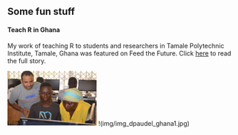 ## Some fun stuff

#### Teach R in Ghana


My work of teaching R to students and researchers in Tamale Polytechnic Institute, Tamale, Ghana was featured on Feed the Future. Click [here](https://horticulture.ucdavis.edu/blog/students-help-students-learn-state-art-science) to read the full story.

<img src="https://github.com/dpaudel/dpaudel.github.io/blob/master/img/img_dpaudel_ghana1.jpg" width="200"> 
!(img/img_dpaudel_ghana1.jpg)
